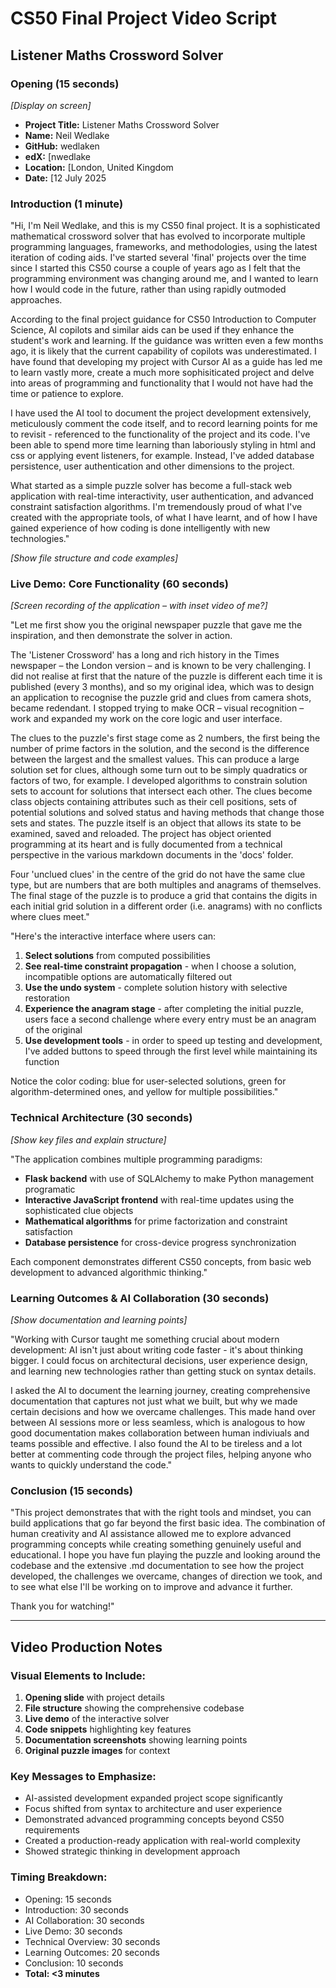 # CS50 Final Project Video Script
## Listener Maths Crossword Solver

### Opening (15 seconds)
*[Display on screen]*
- **Project Title:** Listener Maths Crossword Solver
- **Name:** Neil Wedlake
- **GitHub:** wedlaken
- **edX:** [nwedlake
- **Location:** [London, United Kingdom
- **Date:** [12 July 2025

### Introduction (1 minute)
"Hi, I'm Neil Wedlake, and this is my CS50 final project. It is a sophisticated mathematical crossword solver that has evolved to incorporate multiple programming languages, frameworks,  and methodologies, using the latest iteration of coding aids. I've started several 'final' projects over the time since I started this CS50 course a couple of years ago as I felt that the programming environment was changing around me, and I wanted to learn how I would code in the future, rather than using rapidly outmoded approaches. 

According to the final project guidance for CS50 Introduction to Computer Science, AI copilots and similar aids can be used if they enhance the student's work and learning. If the guidance was written even a few months ago, it is likely that the current capability of copilots was underestimated. I have found that developing my project with Cursor AI as a guide has led me to learn vastly more, create a much more sophisiticated project and delve into areas of programming and functionality that I would not have had the time or patience to explore. 

I have used the AI tool to document the project development extensively, meticulously comment the code itself, and to record learning points for me to revisit - referenced to the functionality of the project and its code. I've been able to spend more time learning than laboriously styling in html and css or applying event listeners, for example. Instead, I've added database persistence, user authentication and other dimensions to the project.

What started as a simple puzzle solver has become a full-stack web application with real-time interactivity, user authentication, and advanced constraint satisfaction algorithms. I'm tremendously proud of what I've created with the appropriate tools, of what I have learnt, and of how I have gained experience of how coding is done intelligently with new technologies."

*[Show file structure and code examples]*

### Live Demo: Core Functionality (60 seconds)
*[Screen recording of the application – with inset video of me?]*

"Let me first show you the original newspaper puzzle that gave me the inspiration, and then demonstrate the solver in action.

The 'Listener Crossword' has a long and rich history in the Times newspaper – the London version – and is known to be very challenging. I did not realise at first that the nature of the puzzle is different each time it is published (every 3 months), and so my original idea, which was to design an application to recognise the puzzle grid and clues from camera shots, became redendant. I stopped trying to make OCR – visual recognition – work and expanded my work on the core logic and user interface.

The clues to the puzzle's first stage come as 2 numbers, the first being the number of prime factors in the solution, and the second is the difference between the largest and the smallest values. This can produce a large solution set for clues, although some turn out to be simply quadratics or factors of two, for example. I developed algorithms to constrain solution sets to account for solutions that intersect each other. The clues become class objects containing attributes such as their cell positions, sets of potential solutions and solved status and having methods that change those sets and states. The puzzle itself is an object that allows its state to be examined, saved and reloaded. The project has object oriented programming at its heart and is fully documented from a technical perspective in the various markdown documents in the 'docs' folder.

Four 'unclued clues' in the centre of the grid do not have the same clue type, but are numbers that are both multiples and anagrams of themselves. The final stage of the puzzle is to produce a grid that contains the digits in each initial grid solution in a different order (i.e. anagrams) with no conflicts where clues meet."

"Here's the interactive interface where users can:

1. **Select solutions** from computed possibilities
2. **See real-time constraint propagation** - when I choose a solution, incompatible options are automatically filtered out
3. **Use the undo system** - complete solution history with selective restoration
4. **Experience the anagram stage** - after completing the initial puzzle, users face a second challenge where every entry must be an anagram of the original
5. **Use development tools** - in order to speed up testing and development, I've added buttons to speed through the first level while maintaining its function

Notice the color coding: blue for user-selected solutions, green for algorithm-determined ones, and yellow for multiple possibilities."

### Technical Architecture (30 seconds)
*[Show key files and explain structure]*

"The application combines multiple programming paradigms:
- **Flask backend** with use of SQLAlchemy to make Python management programatic
- **Interactive JavaScript frontend** with real-time updates using the sophisticated clue objects
- **Mathematical algorithms** for prime factorization and constraint satisfaction
- **Database persistence** for cross-device progress synchronization

Each component demonstrates different CS50 concepts, from basic web development to advanced algorithmic thinking."

### Learning Outcomes & AI Collaboration (30 seconds)
*[Show documentation and learning points]*

"Working with Cursor taught me something crucial about modern development: AI isn't just about writing code faster - it's about thinking bigger. I could focus on architectural decisions, user experience design, and learning new technologies rather than getting stuck on syntax details.

I asked the AI to document the learning journey, creating comprehensive documentation that captures not just what we built, but why we made certain decisions and how we overcame challenges. This made hand over between AI sessions more or less seamless, which is analogous to how good documentation makes collaboration between human indiviuals and teams possible and effective. I also found the AI to be tireless and a lot better at commenting code through the project files, helping anyone who wants to quickly understand the code."

### Conclusion (15 seconds)
"This project demonstrates that with the right tools and mindset, you can build applications that go far beyond the first basic idea. The combination of human creativity and AI assistance allowed me to explore advanced programming concepts while creating something genuinely useful and educational. I hope you have fun playing the puzzle and looking around the codebase and the extensive .md documentation to see how the project developed, the challenges we overcame, changes of direction we took, and to see what else I'll be working on to improve and advance it further.

Thank you for watching!"

---

## Video Production Notes

### Visual Elements to Include:
1. **Opening slide** with project details
2. **File structure** showing the comprehensive codebase
3. **Live demo** of the interactive solver
4. **Code snippets** highlighting key features
5. **Documentation screenshots** showing learning points
6. **Original puzzle images** for context

### Key Messages to Emphasize:
- AI-assisted development expanded project scope significantly
- Focus shifted from syntax to architecture and user experience
- Demonstrated advanced programming concepts beyond CS50 requirements
- Created a production-ready application with real-world complexity
- Showed strategic thinking in development approach

### Timing Breakdown:
- Opening: 15 seconds
- Introduction: 30 seconds  
- AI Collaboration: 30 seconds
- Live Demo: 30 seconds
- Technical Overview: 30 seconds
- Learning Outcomes: 20 seconds
- Conclusion: 10 seconds
- **Total: <3 minutes** 